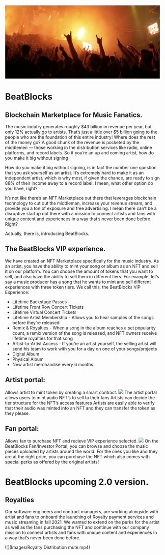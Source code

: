 ![](Images/beatblocks.png)

# BeatBlocks
## Blockchain Marketplace for Music Fanatics.

The music indutry generates roughly $43 billion in revenue per year, but only 12% actually go to artists. That’s just a little over $5 billion going to the people who are the foundation of this entire industry! Where does the rest of the money go? 
A good chunk of the revenue is pocketed by the middlemen — those working in the distribution services like radio, online platforms, and record labels. So if you’re an up and coming artist, how do you make it big without signing 

How do you make it big without signing, is in fact the number one question that you ask yourself as an artist. It’s extremely hard to make it as an independent artist, which is why most, if given the chance, are ready to sign 88% of their income away to a record label. I mean, what other option do you have, right?

It’s not like there’s an NFT Marketplace out there that leverages blockchain technology to cut out the middleman, increase your revenue stream, and provide you a ton of exposure and free advertising. I mean there can’t be a disruptive startup out there with a mission to connect artists and fans with unique content and experiences in a way that’s never been done before. Right? 

Actually, there is, introducing BeatBlocks.

## The BeatBlocks VIP experience.

We have created an NFT Marketplace specifically for the music industry. As an artist, you have the ability to mint your song or album as an NFT and sell it on our platform. You can choose the amount of tokens that you want to sell, and also have the ability to sell them in different tiers. For example, let’s say a music producer has a song that he wants to mint and sell different experiences with three token tiers. We call this, the BeatBlocks VIP Experience: 

* Lifetime Backstage Passes
* Lifetime Front Row Concert Tickets
* Lifetime Virtual Concert Tickets
* Lifetime Artist Membership - Allows you to hear samples of the songs before they’re released
* Remix & Royalties - When a song in the album reaches a set popularity count, a remix version of the song is released, and NFT owners receive lifetime royalties for that song
* Artist-to-Artist Access - If you’re an artist yourself, the selling artist will send his team to work with you for a day on one of your songs/projects
* Digital Album
* Physical Album
* New artist merchandise every 6 months.

## Artist portal:
Allows artist to mint token by creating a smart contract.
![](Images/nftartist.gif)
The artist portal allows users to mint audio NFT’s to sell to their fans
Artists can decide the tier structure for the NFT’s access features
Artists are easily able to verify that their audio was minted into an NFT and they can transfer the token as they please. 

## Fan portal:
Allows fan to purchase NFT and recieve VIP experience selected. 
![](Images/nftbuyer.gif)
On the BeatBlocks Fan/Investor Portal, you can browse and choose the music pieces uploaded by artists around the world.
For the ones you like and they are at the right price, you can purchase the NFT which also comes with special perks as offered by the original artists!

# BeatBlocks upcoming 2.0 version.
## Royalties 
Our software engineers and contract managers, are working alongside with artist and fans to onboard the launching of Royalty payment services and music streaming in fall 2021.
We wanted to extend on the perks for the artist as well as the fans purchasing the NFT and continue with our company mission to connect artists and fans with unique content and experiences in a way that’s never been done before.

![](Images/Royalty Distribution mute.mp4)